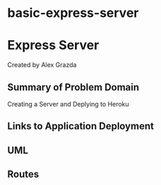 # basic-express-server  

# Express Server  
Created by Alex Grazda  

## Summary of Problem Domain  
Creating a Server and Deplying to Heroku  

## Links to Application Deployment 

[]()
[]()
[]()

## UML  

## Routes  